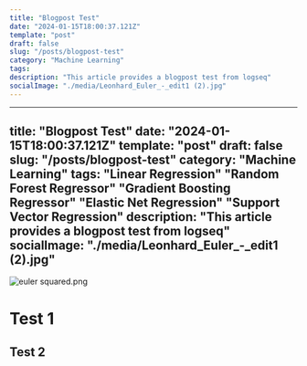 ```yaml
---
title: "Blogpost Test"
date: "2024-01-15T18:00:37.121Z"
template: "post"
draft: false
slug: "/posts/blogpost-test"
category: "Machine Learning"
tags: 
description: "This article provides a blogpost test from logseq"
socialImage: "./media/Leonhard_Euler_-_edit1 (2).jpg"
---
```


---
  title: "Blogpost Test"
  date: "2024-01-15T18:00:37.121Z"
  template: "post"
  draft: false
  slug: "/posts/blogpost-test"
  category: "Machine Learning"
  tags:
"Linear Regression"
"Random Forest Regressor"
"Gradient Boosting Regressor"
"Elastic Net Regression"
"Support Vector Regression"
  description: "This article provides a blogpost test from logseq"
  socialImage: "./media/Leonhard_Euler_-_edit1 (2).jpg"
--
![euler squared.png](../assets/euler_squared_1706726272547_0.png)
# Test 1
## Test 2